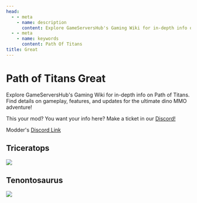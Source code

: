 ```yaml
---
head:
  - - meta
    - name: description
      content: Explore GameServersHub's Gaming Wiki for in-depth info on Path of Titans. Find details on gameplay, features, and updates for the ultimate dino MMO adventure!
  - - meta
    - name: keywords
      content: Path Of Titans
title: Great
---
```


# Path of Titans Great

Explore GameServersHub's Gaming Wiki for in-depth info on Path of Titans. Find details on gameplay, features, and updates for the ultimate dino MMO adventure!

This your mod? You want your info here? Make a ticket in our [Discord!](https://discord.gg/gsh)

Modder's [Discord Link](#)

## Triceratops

<a href='./path-of-titans-DTriceratops' target='_blank'> <img src='https://web-cdn.alderongames.com/files/989/conversions/Logo_GreatTrike-icon.jpg' /> </a>

## Tenontosaurus

<a href='./path-of-titans-GTenontosaurus' target='_blank'> <img src='https://web-cdn.alderongames.com/files/978/conversions/image-54-icon.jpg' /> </a>
